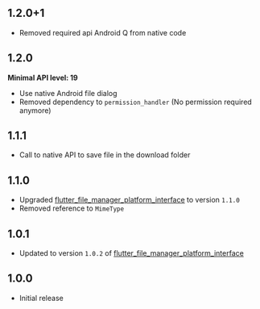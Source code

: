 ## 1.2.0+1

* Removed required api Android Q from native code

## 1.2.0

**Minimal API level: 19**

* Use native Android file dialog
* Removed dependency to `permission_handler` (No permission required anymore)

## 1.1.1

* Call to native API to save file in the download folder

## 1.1.0

* Upgraded [flutter_file_manager_platform_interface](https://pub.dev/packages/flutter_file_manager_platform_interface) to version `1.1.0`
* Removed reference to `MimeType`

## 1.0.1

* Updated to version `1.0.2` of [flutter_file_manager_platform_interface](https://pub.dev/packages/flutter_file_manager_platform_interface)

## 1.0.0

* Initial release
